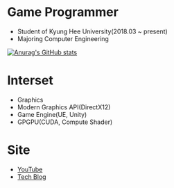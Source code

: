 # Game Programmer
- Student of Kyung Hee University(2018.03 ~ present)
- Majoring Computer Engineering

[![Anurag's GitHub stats](https://github-readme-stats.vercel.app/api?username=yuntaewoong&hide=contribs,prs,issues&theme=tokyonight)](https://github.com/anuraghazra/github-readme-stats)

# Interset
- Graphics
- Modern Graphics API(DirectX12)
- Game Engine(UE, Unity)
- GPGPU(CUDA, Compute Shader)

# Site
- [YouTube](https://www.youtube.com/channel/UC4ThKyd6K1Ha7NPBKARFqBA)
- [Tech Blog](https://velog.io/@15ywt)

